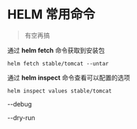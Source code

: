 # HELM 常用命令

> 有空再搞

通过 **helm fetch** 命令获取到安装包
```
helm fetch stable/tomcat --untar
```

通过 **helm inspect** 命令查看可以配置的选项
```
helm inspect values stable/tomcat
```

--debug

--dry-run